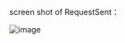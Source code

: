 screen shot of RequestSent：

![image](https://github.com/user-attachments/assets/09ca4e50-18aa-45ea-aabf-d92f98e01931)


